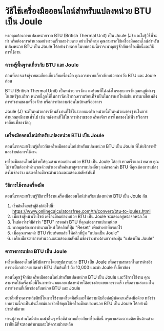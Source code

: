วิธีใช้เครื่องมือออนไลน์สำหรับแปลงหน่วย BTU เป็น Joule
======================================================

หากคุณต้องการแปลงหน่วยจาก BTU (British Thermal Unit) เป็น Joule (J) และไม่รู้วิธีที่จะทำ หรือต้องการคำนวณอย่างรวดเร็วและง่ายดาย อย่างไรก็ตาม คุณสามารถใช้เครื่องมือออนไลน์สำหรับแปลงหน่วย BTU เป็น Joule ได้อย่างง่ายดาย ในบทความนี้เราจะพาคุณรู้จักกับเครื่องมือนี้และวิธีการใช้งาน

### ความรู้พื้นฐานเกี่ยวกับ BTU และ Joule

ก่อนที่เราจะเข้าสู่รายละเอียดเกี่ยวกับเครื่องมือ คุณควรทราบเกี่ยวกับหน่วยการวัด BTU และ Joule ก่อน

BTU (British Thermal Unit) เป็นหน่วยการวัดความร้อนที่โด่งดังในระบบการวัดอุณหภูมิต่างๆ ในสหรัฐอเมริกา หน่วยนี้ถูกใช้ในการวัดปริมาณความร้อนที่จำเป็นในการเผาไหม้เช่น การเผาเชื้อเพลิง การทำงานของเครื่องจักร หรือการทำความร้อนในบ้านหรืออาคาร

Joule (J) จะเป็นหน่วยการวัดพลังงานที่ใช้ในระบบเมตริก หน่วยนี้เป็นหน่วยมาตรฐานในการคำนวณพลังงานทั่วไป เช่น พลังงานที่ใช้ในการทำงานของเครื่องจักร การไหลของไฟฟ้า หรือการเคลื่อนที่ของวัตถุ

### เครื่องมือออนไลน์สำหรับแปลงหน่วย BTU เป็น Joule

ตอนนี้เราจะมาเรียนรู้เกี่ยวกับเครื่องมือออนไลน์สำหรับแปลงหน่วย BTU เป็น Joule ที่ให้บริการฟรีและง่ายต่อการใช้งาน

เครื่องมือออนไลน์นี้ช่วยให้คุณสามารถแปลงหน่วย BTU เป็น Joule ได้อย่างรวดเร็วและง่ายดาย คุณไม่จำเป็นต้องทำคำนวณด้วยตัวเองหรือค้นหาสูตรการแปลงอื่นๆ แค่กรอกค่า BTU ที่คุณต้องการแปลงลงในช่องว่าง และเครื่องมือจะคำนวณและแสดงผลลัพธ์ทันที

### วิธีการใช้งานเครื่องมือ

ตอนนี้เราจะมาเรียนรู้วิธีการใช้งานเครื่องมือออนไลน์สำหรับแปลงหน่วย BTU เป็น Joule กัน

1. เริ่มต้นโดยเข้าสู่ลิงก์ต่อไปนี้: <https://www.onlinecalculatorsfree.com/th/convert/btu-to-joules.html>
2. เมื่อเข้าสู่หน้าเว็บไซต์ เครื่องมือแปลงหน่วย BTU เป็น Joule จะแสดงอยู่หน้าจอหน้าเว็บ
3. ในช่องว่างที่มีคำว่า "BTU" กรอกค่า BTU ที่คุณต้องการแปลงหน่วย
4. หากคุณต้องการคำนวณใหม่ ให้คลิกที่ปุ่ม "Reset" เพื่อล้างค่าที่กรอกไว้
5. เมื่อคุณกรอกค่า BTU เรียบร้อยแล้ว ให้คลิกที่ปุ่ม "แปลงเป็น Joule"
6. เครื่องมือจะทำการคำนวณและแสดงผลลัพธ์ในช่องว่างทางด้านขวาของปุ่ม "แปลงเป็น Joule"

### ตารางการแปลง BTU เป็น Joule

เครื่องมือออนไลน์นี้ยังมีตารางโดยสรุปการแปลง BTU เป็น Joule เพื่อความสะดวกในการอ้างอิง ตารางดังกล่าวจะแสดงค่า BTU เริ่มต้นที่ 1 ถึง 10,000 และค่า Joule ที่เกี่ยวข้อง

ตอนนี้คุณรู้จักกับเครื่องมือออนไลน์สำหรับแปลงหน่วย BTU เป็น Joule และวิธีการใช้งาน คุณสามารถใช้เครื่องมือนี้ในการคำนวณและแปลงหน่วยได้อย่างง่ายดายและรวดเร็ว เพื่อความสะดวกในการทำงานที่เกี่ยวข้องกับหน่วย BTU และ Joule

อย่าลืมที่จะเคารพลิขสิทธิ์ในการใช้งานเครื่องมือนี้และให้ความนับถือต่อผู้พัฒนาเครื่องมือด้วย หวังว่าบทความนี้จะเป็นประโยชน์และช่วยให้คุณใช้เครื่องมือแปลงหน่วย BTU เป็น Joule ได้อย่างมีประสิทธิภาพ

ท่านผู้อ่านท่านใดมีคำแนะนำอื่นๆ หรือมีคำถามเกี่ยวกับเครื่องมือนี้ กรุณาแสดงความคิดเห็นด้านล่าง เรายินดีที่จะตอบคำถามและให้ความช่วยเหลือ